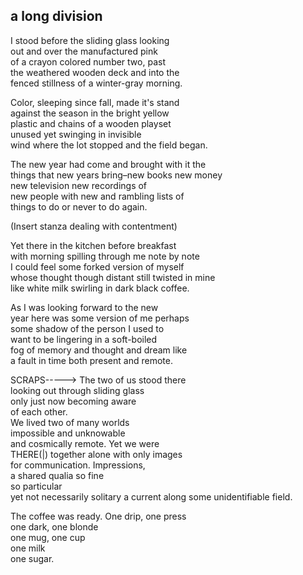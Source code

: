 ## a long division

I stood before the sliding glass looking   
out and over the manufactured pink  
of a crayon colored number two, past  
the weathered wooden deck and into the   
fenced stillness of a winter-gray morning.  

Color, sleeping since fall, made it's stand    
against the season in the bright yellow     
plastic and chains of a wooden playset      
unused yet swinging in invisible   
wind where the lot stopped and the field began.  

The new year had come and brought with it the    
things that new years bring–new books new money  
new television new recordings of   
new people with new and rambling lists of   
things to do or never to do again.   


(Insert stanza dealing with contentment)


Yet there in the kitchen before breakfast    
with morning spilling through me note by note  
I could feel some forked version of myself  
whose thought though distant still twisted in mine  
like white milk swirling in dark black coffee.   
        
As I was looking forward to the new    
year here was some version of me perhaps    
some shadow of the person I used to  
want to be lingering in a soft-boiled  
fog of memory and thought and dream like    
a fault in time both present and remote.  



SCRAPS----->
The two of us stood there  
looking out through sliding glass  
only just now becoming aware  
of each other.  
We lived two of many worlds  
impossible and unknowable  
and cosmically remote. Yet we were  
THERE(|) together alone with only images  
for communication. Impressions,  
a shared qualia 
so fine    
so particular  
yet not necessarily solitary 
a current along some unidentifiable field. 

The coffee was ready. 
	One drip, one press  
		one dark, one blonde    
			one mug, one cup    
				one milk  
					one sugar.   
